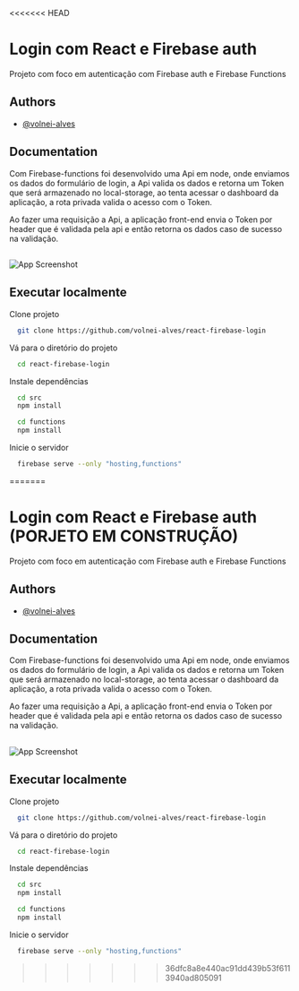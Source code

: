 <<<<<<< HEAD

# Login com React e Firebase auth

Projeto com foco em autenticação com Firebase auth e Firebase Functions


## Authors

- [@volnei-alves](https://www.github.com/volnei-alves)

  
## Documentation

Com Firebase-functions foi desenvolvido uma Api em node, onde enviamos os dados do formulário de login, a Api valida os dados e retorna um Token que será armazenado no local-storage, ao tenta acessar o dashboard da aplicação, a rota privada valida o acesso com o Token.

Ao fazer uma requisição a Api, a aplicação front-end envia o Token por header que é validada pela api e então retorna os dados caso de sucesso na validação.

  
## 

![App Screenshot](https://firebasestorage.googleapis.com/v0/b/minhasimagens-7043c.appspot.com/o/loginReact.png?alt=media&token=789693b9-ef1d-4cfa-afc6-76aacf30c828)

  
## Executar localmente

Clone projeto

```bash
  git clone https://github.com/volnei-alves/react-firebase-login
```

Vá para o diretório do projeto

```bash
  cd react-firebase-login
```

Instale dependências

```bash
  cd src
  npm install

  cd functions
  npm install
```

Inicie o servidor

```bash
  firebase serve --only "hosting,functions"
```

  
=======

# Login com React e Firebase auth (PORJETO EM CONSTRUÇÃO)

Projeto com foco em autenticação com Firebase auth e Firebase Functions


## Authors

- [@volnei-alves](https://www.github.com/volnei-alves)

  
## Documentation

Com Firebase-functions foi desenvolvido uma Api em node, onde enviamos os dados do formulário de login, a Api valida os dados e retorna um Token que será armazenado no local-storage, ao tenta acessar o dashboard da aplicação, a rota privada valida o acesso com o Token.

Ao fazer uma requisição a Api, a aplicação front-end envia o Token por header que é validada pela api e então retorna os dados caso de sucesso na validação.

  
## 

![App Screenshot](https://firebasestorage.googleapis.com/v0/b/minhasimagens-7043c.appspot.com/o/loginReact.png?alt=media&token=789693b9-ef1d-4cfa-afc6-76aacf30c828)

  
## Executar localmente

Clone projeto

```bash
  git clone https://github.com/volnei-alves/react-firebase-login
```

Vá para o diretório do projeto

```bash
  cd react-firebase-login
```

Instale dependências

```bash
  cd src
  npm install

  cd functions
  npm install
```

Inicie o servidor

```bash
  firebase serve --only "hosting,functions"
```

  
>>>>>>> 36dfc8a8e440ac91dd439b53f6113940ad805091
